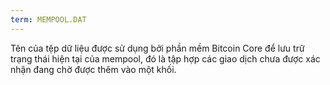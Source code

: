 ```yaml
---
term: MEMPOOL.DAT
---
```


Tên của tệp dữ liệu được sử dụng bởi phần mềm Bitcoin Core để lưu trữ trạng thái hiện tại của mempool, đó là tập hợp các giao dịch chưa được xác nhận đang chờ được thêm vào một khối.
